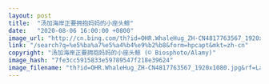 ```yaml
---
layout: post
title:  "汤加海岸正要拥抱妈妈的小座头鲸"
date:   "2020-08-06 16:00:00 +0800"
image_url: "http://cn.bing.com/th?id=OHR.WhaleHug_ZH-CN4817763567_1920x1080.jpg&rf=LaDigue_1920x1080.jpg&pid=hp"
link: "/search?q=%e5%ba%a7%e5%a4%b4%e9%b2%b8&form=hpcapt&mkt=zh-cn"
copyright: "汤加海岸正要拥抱妈妈的小座头鲸 (© Biosphoto/Alamy)"
image_hash: "7fe3cc5915833e59789547f218e39624"
image_filename: "th?id=OHR.WhaleHug_ZH-CN4817763567_1920x1080.jpg&rf=LaDigue_1920x1080.jpg&pid=hp"
---
```

